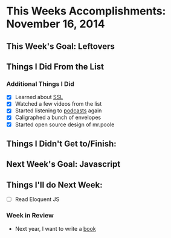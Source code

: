 # This Weeks Accomplishments: November 16, 2014

## This Week's Goal: Leftovers

## Things I Did From the List

### Additional Things I Did
- [x] Learned about [SSL](https://www.youtube.com/watch?v=earzZpX-PiY&list=UUV4-mrR8UZh6AsWZbmW5uhQ)
- [x] Watched a few videos from the list
- [x] Started listening to [podcasts](http://5by5.tv/inbeta/124) again
- [x] Caligraphed a bunch of envelopes
- [x] Started open source design of mr.poole

## Things I Didn't Get to/Finish:

## Next Week's Goal: Javascript

## Things I'll do Next Week:
- [ ] Read Eloquent JS


### Week in Review

- Next year, I want to write a [book](https://www.gitbook.com/)
